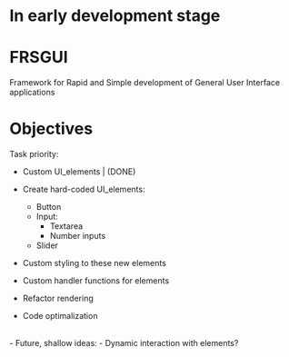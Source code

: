 # In early development stage

# FRSGUI 
Framework for Rapid and Simple development of General User Interface applications


# Objectives

Task priority: 
  - Custom UI_elements | (DONE) 
  - Create hard-coded UI_elements: 
      - Button 
      - Input: 
          - Textarea 
          - Number inputs 
      - Slider 
  - Custom styling to these new elements 
  - Custom handler functions for elements 

   - Refactor rendering
   - Code optimalization
<br>
  - Future, shallow ideas:
    - Dynamic interaction with elements?
  

